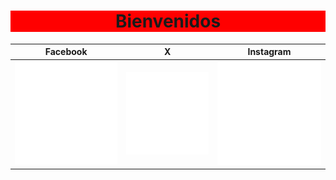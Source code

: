 <h1 align="center" style="background-color:red;">Bienvenidos</h1>


| Facebook  | X | Instagram |
| ------------- | ------------- | ------------- |
| ![1](https://raw.githubusercontent.com/JeanPCarrilloG/JeanPCarrilloG/main/ICONS/icons8-facebook.png)  | ![2](https://raw.githubusercontent.com/JeanPCarrilloG/JeanPCarrilloG/main/ICONS/icons8-x.png) | ![3](https://raw.githubusercontent.com/JeanPCarrilloG/JeanPCarrilloG/main/ICONS/icons8-instagram.png)  |

<!--

**JeanPCarrilloG/JeanPCarrilloG** is a ✨ _special_ ✨ repository because its `README.md` (this file) appears on your GitHub profile.

Here are some ideas to get you started:

- 🔭 I’m currently working on ...
- 🌱 I’m currently learning ...
- 👯 I’m looking to collaborate on ...
- 🤔 I’m looking for help with ...
- 💬 Ask me about ...
- 📫 How to reach me: ...
- 😄 Pronouns: ...
- ⚡ Fun fact: ...
-->
